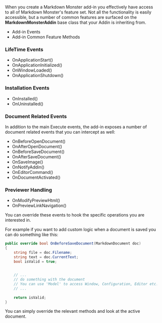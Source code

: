 ﻿When you create a Markdown Monster add-in you effectively have access to all of Markdown Monster's feature set. Not all the functionality is easily accessible, but a number of common features are surfaced on the **MarkdownMonsterAddin** base class that your Addin is inheriting from.

* Add-in Events
* Add-in Common Feature Methods

### LifeTime Events

* OnApplicationStart()
* OnApplicationInitialized()
* OnWindowLoaded()
* OnApplicationShutdown()

### Installation Events
* OnInstalled()
* OnUninstalled()

### Document Related Events
In addition to the main Execute events, the add-in exposes a number of document related events that you can intercept as well:

* OnBeforeOpenDocument()
* OnAfterOpenDocument()
* OnBeforeSaveDocument()
* OnAfterSaveDocument()
* OnSaveImage()
* OnNotifyAddin()
* OnEditorCommand()
* OnDocumentActivated()

### Previewer Handling

* OnModifyPreviewHtml()
* OnPreviewLinkNavigation()

You can override these events to hook the specific operations you are interested in.

For example if you want to add custom logic when a document is saved you can do something like this:

```csharp
public override bool OnBeforeSaveDocument(MarkdownDocument doc)
{
    string file = doc.Filename;
    string text = doc.CurrentText;
    bool isValid = true;
    
    
    // ...
    // do something with the document
    // You can use 'Model' to access Window, Configuration, Editor etc.
    // ...
    
    return isValid;
}
```
You can simply override the relevant methods and look at the active document.